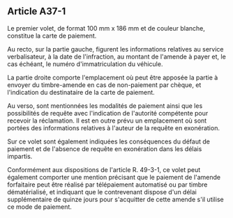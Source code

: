 Article A37-1
----
Le premier volet, de format 100 mm x 186 mm et de couleur blanche, constitue la
carte de paiement.

Au recto, sur la partie gauche, figurent les informations relatives au service
verbalisateur, à la date de l'infraction, au montant de l'amende à payer et, le
cas échéant, le numéro d'immatriculation du véhicule.

La partie droite comporte l'emplacement où peut être apposée la partie à envoyer
du timbre-amende en cas de non-paiement par chèque, et l'indication du
destinataire de la carte de paiement.

Au verso, sont mentionnées les modalités de paiement ainsi que les possibilités
de requête avec l'indication de l'autorité compétente pour recevoir la
réclamation. Il est en outre prévu un emplacement où sont portées des
informations relatives à l'auteur de la requête en exonération.

Sur ce volet sont également indiquées les conséquences du défaut de paiement et
de l'absence de requête en exonération dans les délais impartis.

Conformément aux dispositions de l'article R. 49-3-1, ce volet peut également
comporter une mention précisant que le paiement de l'amende forfaitaire peut
être réalisé par télépaiement automatisé ou par timbre dématérialisé, et
indiquant que le contrevenant dispose d'un délai supplémentaire de quinze jours
pour s'acquitter de cette amende s'il utilise ce mode de paiement.
